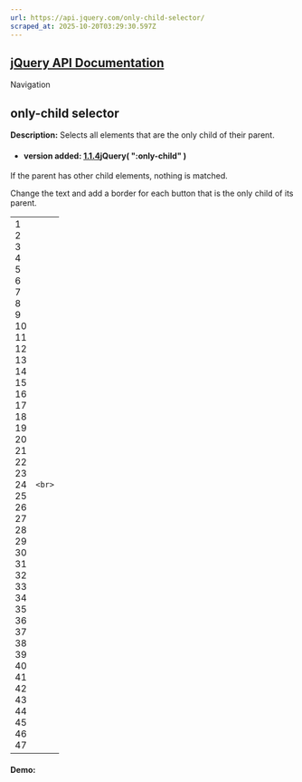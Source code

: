 ```yaml
---
url: https://api.jquery.com/only-child-selector/
scraped_at: 2025-10-20T03:29:30.597Z
---
```


## [jQuery API Documentation](https://jquery.com/ "jQuery API Documentation")

Navigation

## only-child selector

**Description:** Selects all elements that are the only child of their parent.

- #### version added: [1.1.4](https://api.jquery.com/category/version/1.1.4/)jQuery( ":only-child" )


If the parent has other child elements, nothing is matched.

Change the text and add a border for each button that is the only child of its parent.

|     |     |
| --- | --- |
| 1<br>2<br>3<br>4<br>5<br>6<br>7<br>8<br>9<br>10<br>11<br>12<br>13<br>14<br>15<br>16<br>17<br>18<br>19<br>20<br>21<br>22<br>23<br>24<br>25<br>26<br>27<br>28<br>29<br>30<br>31<br>32<br>33<br>34<br>35<br>36<br>37<br>38<br>39<br>40<br>41<br>42<br>43<br>44<br>45<br>46<br>47 | ```<br>``` |

#### Demo: